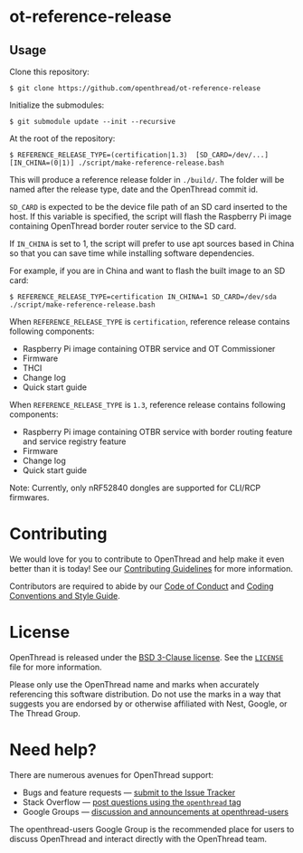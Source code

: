 # ot-reference-release


## Usage

Clone this repository:

```
$ git clone https://github.com/openthread/ot-reference-release
```

Initialize the submodules:

```
$ git submodule update --init --recursive
```

At the root of the repository:

```
$ REFERENCE_RELEASE_TYPE=(certification|1.3)  [SD_CARD=/dev/...] [IN_CHINA=(0|1)] ./script/make-reference-release.bash
```

This will produce a reference release folder in `./build/`. The folder will be 
named after the release type, date and the OpenThread commit id.

`SD_CARD` is expected to be the device file path of an SD card inserted to 
the host. If this variable is specified, the script will flash the Raspberry Pi 
image containing OpenThread border router service to the SD card.

If `IN_CHINA` is set to 1, the script will prefer to use apt sources based in
China so that you can save time while installing software dependencies.

For example, if you are in China and want to flash the built image to an SD card:

```
$ REFERENCE_RELEASE_TYPE=certification IN_CHINA=1 SD_CARD=/dev/sda ./script/make-reference-release.bash 
```

When `REFERENCE_RELEASE_TYPE` is `certification`, reference release contains following components:
- Raspberry Pi image containing OTBR service and OT Commissioner
- Firmware
- THCI
- Change log
- Quick start guide

When `REFERENCE_RELEASE_TYPE` is `1.3`, reference release contains following components:
- Raspberry Pi image containing OTBR service with border routing feature and service registry feature
- Firmware
- Change log
- Quick start guide

Note: Currently, only nRF52840 dongles are supported for CLI/RCP firmwares.

# Contributing

We would love for you to contribute to OpenThread and help make it even better than it is today! See our [Contributing Guidelines](https://github.com/openthread/openthread/blob/main/CONTRIBUTING.md) for more information.

Contributors are required to abide by our [Code of Conduct](https://github.com/openthread/openthread/blob/main/CODE_OF_CONDUCT.md) and [Coding Conventions and Style Guide](https://github.com/openthread/openthread/blob/main/STYLE_GUIDE.md).

# License

OpenThread is released under the [BSD 3-Clause license](https://github.com/openthread/ot-reference-release/blob/main/LICENSE). See the [`LICENSE`](https://github.com/openthread/ot-reference-release/blob/main/LICENSE) file for more information.

Please only use the OpenThread name and marks when accurately referencing this software distribution. Do not use the marks in a way that suggests you are endorsed by or otherwise affiliated with Nest, Google, or The Thread Group.

# Need help?

There are numerous avenues for OpenThread support:

- Bugs and feature requests — [submit to the Issue Tracker](https://github.com/openthread/ot-reference-release/issues)
- Stack Overflow — [post questions using the `openthread` tag](http://stackoverflow.com/questions/tagged/openthread)
- Google Groups — [discussion and announcements at openthread-users](https://groups.google.com/forum/#!forum/openthread-users)

The openthread-users Google Group is the recommended place for users to discuss OpenThread and interact directly with the OpenThread team.
